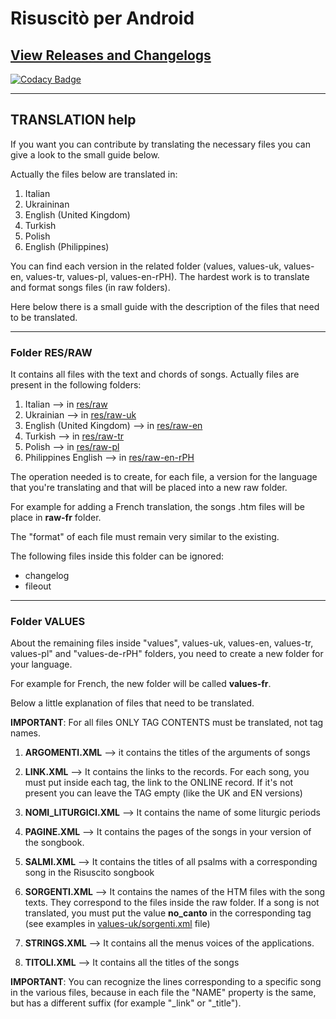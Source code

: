 # Risuscitò per Android

## [View Releases and Changelogs](https://github.com/marbat87/risuscito-android/releases)

[![Codacy Badge](https://app.codacy.com/project/badge/Grade/c38f970e33d24ad1b439840a7d5a5c2e)](https://www.codacy.com/manual/marbat87/risuscito-android/dashboard?utm_source=github.com&amp;utm_medium=referral&amp;utm_content=marbat87/risuscito-android&amp;utm_campaign=Badge_Grade)

---

## TRANSLATION help

If you want you can contribute by translating the necessary files you can give a look to the small guide below.

Actually the files below are translated in:
1. Italian
2. Ukraininan
3. English (United Kingdom)
4. Turkish
5. Polish
6. English (Philippines) 

You can find each version in the related folder (values, values-uk, values-en, values-tr, values-pl, values-en-rPH).
The hardest work is to translate and format songs files (in raw folders).

Here below there is a small guide with the description of the files that need to be translated.

---

### Folder RES/RAW

It contains all files with the text and chords of songs. 
Actually files are present in the following folders:
1. Italian --> in [res/raw](app/src/main/res/raw)
2. Ukrainian --> in [res/raw-uk](app/src/main/res/raw-uk)
3. English (United Kingdom) --> in [res/raw-en](app/src/main/res/raw-en)
4. Turkish --> in [res/raw-tr](app/src/main/res/raw-tr)
5. Polish --> in [res/raw-pl](app/src/main/res/raw-pl)
6. Philippines English --> in [res/raw-en-rPH](app/src/main/res/raw-en-rPH)

The operation needed is to create, for each file, a version for the language that you're translating and that will be placed into a new raw folder.

For example for adding a French translation, the songs .htm files will be place in **raw-fr** folder.

The "format" of each file must remain very similar to the existing.

The following files inside this folder can be ignored:
* changelog
* fileout

---

### Folder VALUES

About the remaining files inside "values", values-uk, values-en, values-tr, values-pl" and "values-de-rPH" folders, you need to create a new folder for your language.

For example for French, the new folder will be called **values-fr**.

Below a little explanation of files that need to be translated.

**IMPORTANT**: For all files ONLY TAG CONTENTS must be translated, not tag names.

1. **ARGOMENTI.XML** --> it contains the titles of the arguments of songs
 
2. **LINK.XML** --> It contains the links to the records. For each song, you must put inside each tag, the link to the ONLINE record. If it's not present you can leave the TAG empty (like the UK and EN versions)
 
3. **NOMI_LITURGICI.XML** --> It contains the name of some liturgic periods
 
4. **PAGINE.XML** --> It contains the pages of the songs in your version of the songbook.

5. **SALMI.XML** --> It contains the titles of all psalms with a corresponding song in the Risuscito songbook
 
6. **SORGENTI.XML** --> It contains the names of the HTM files with the song texts. They correspond  to the files inside the raw folder. If a song is not translated, you must put the value **no_canto** in the corresponding tag (see examples in [values-uk/sorgenti.xml](app/src/main/res/values-uk/sorgenti.xml) file)
 
7. **STRINGS.XML** --> It contains all the menus voices of the applications.
 
8. **TITOLI.XML** --> It contains all the titles of the songs

**IMPORTANT**: You can recognize the lines corresponding to a specific song in the various files, because in each file the "NAME" property is the same, but has a different suffix (for example "_link" or "_title").